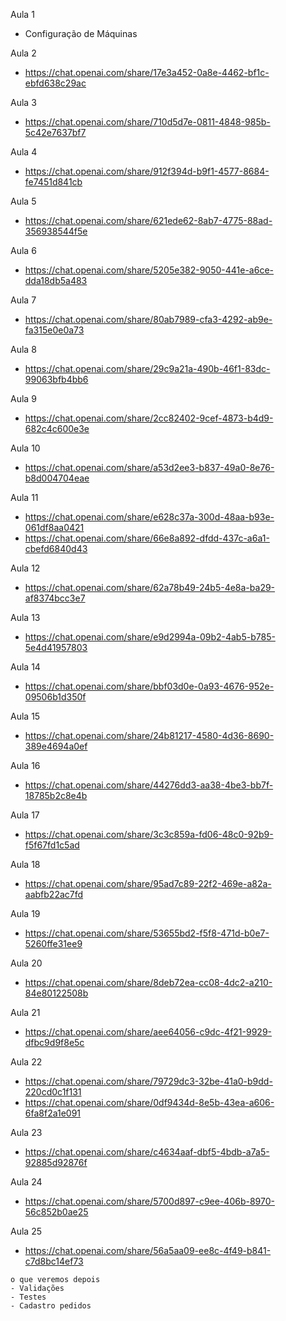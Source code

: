 Aula 1
- Configuração de Máquinas

Aula 2
-  https://chat.openai.com/share/17e3a452-0a8e-4462-bf1c-ebfd638c29ac

Aula 3
- https://chat.openai.com/share/710d5d7e-0811-4848-985b-5c42e7637bf7

Aula 4
- https://chat.openai.com/share/912f394d-b9f1-4577-8684-fe7451d841cb

Aula 5
- https://chat.openai.com/share/621ede62-8ab7-4775-88ad-356938544f5e

Aula 6
- https://chat.openai.com/share/5205e382-9050-441e-a6ce-dda18db5a483

Aula 7
- https://chat.openai.com/share/80ab7989-cfa3-4292-ab9e-fa315e0e0a73

Aula 8
- https://chat.openai.com/share/29c9a21a-490b-46f1-83dc-99063bfb4bb6

Aula 9
- https://chat.openai.com/share/2cc82402-9cef-4873-b4d9-682c4c600e3e

Aula 10
- https://chat.openai.com/share/a53d2ee3-b837-49a0-8e76-b8d004704eae

Aula 11
- https://chat.openai.com/share/e628c37a-300d-48aa-b93e-061df8aa0421
- https://chat.openai.com/share/66e8a892-dfdd-437c-a6a1-cbefd6840d43

Aula 12
- https://chat.openai.com/share/62a78b49-24b5-4e8a-ba29-af8374bcc3e7

Aula 13
- https://chat.openai.com/share/e9d2994a-09b2-4ab5-b785-5e4d41957803

Aula 14
- https://chat.openai.com/share/bbf03d0e-0a93-4676-952e-09506b1d350f

Aula 15
- https://chat.openai.com/share/24b81217-4580-4d36-8690-389e4694a0ef

Aula 16
- https://chat.openai.com/share/44276dd3-aa38-4be3-bb7f-18785b2c8e4b

Aula 17
- https://chat.openai.com/share/3c3c859a-fd06-48c0-92b9-f5f67fd1c5ad

Aula 18
- https://chat.openai.com/share/95ad7c89-22f2-469e-a82a-aabfb22ac7fd

Aula 19
- https://chat.openai.com/share/53655bd2-f5f8-471d-b0e7-5260ffe31ee9

Aula 20
- https://chat.openai.com/share/8deb72ea-cc08-4dc2-a210-84e80122508b

Aula 21
- https://chat.openai.com/share/aee64056-c9dc-4f21-9929-dfbc9d9f8e5c

Aula 22
- https://chat.openai.com/share/79729dc3-32be-41a0-b9dd-220cd0c1f131
- https://chat.openai.com/share/0df9434d-8e5b-43ea-a606-6fa8f2a1e091

Aula 23
- https://chat.openai.com/share/c4634aaf-dbf5-4bdb-a7a5-92885d92876f

Aula 24
- https://chat.openai.com/share/5700d897-c9ee-406b-8970-56c852b0ae25

Aula 25
- https://chat.openai.com/share/56a5aa09-ee8c-4f49-b841-c7d8bc14ef73


```shell
o que veremos depois
- Validações
- Testes
- Cadastro pedidos
```


